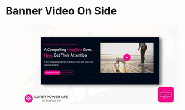 # Banner Video On Side

<figure><img src="../../../.gitbook/assets/Banner Video On Side.jpg" alt=""><figcaption></figcaption></figure>
